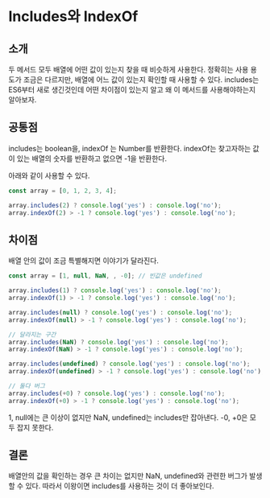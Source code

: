 # Includes와 IndexOf

## 소개

두 메서드 모두 배열에 어떤 값이 있는지 찾을 때 비슷하게 사용한다. 정확히는 사용 용도가 조금은 다르지만, 배열에 어느 값이 있는지 확인할 때 사용할 수 있다. includes는 ES6부터 새로 생긴것인데 어떤 차이점이 있는지 알고 왜 이 메서드를 사용해야하는지 알아보자.

## 공통점

includes는 boolean을, indexOf 는 Number를 반환한다. indexOf는 찾고자하는 값이 있는 배열의 숫자를 반환하고 없으면 -1을 반환한다.

아래와 같이 사용할 수 있다.

```javascript
const array = [0, 1, 2, 3, 4];

array.includes(2) ? console.log('yes') : console.log('no');
array.indexOf(2) > -1 ? console.log('yes') : console.log('no');
```

## 차이점

배열 안의 값이 조금 특별해지면 이야기가 달라진다.

```javascript
const array = [1, null, NaN, , -0]; // 빈값은 undefined

array.includes(1) ? console.log('yes') : console.log('no');
array.indexOf(1) > -1 ? console.log('yes') : console.log('no');

array.includes(null) ? console.log('yes') : console.log('no');
array.indexOf(null) > -1 ? console.log('yes') : console.log('no');

// 달라지는 구간
array.includes(NaN) ? console.log('yes') : console.log('no');
array.indexOf(NaN) > -1 ? console.log('yes') : console.log('no');

array.includes(undefined) ? console.log('yes') : console.log('no');
array.indexOf(undefined) > -1 ? console.log('yes') : console.log('no');

// 둘다 버그
array.includes(+0) ? console.log('yes') : console.log('no');
array.indexOf(+0) > -1 ? console.log('yes') : console.log('no');
```

1, null에는 큰 이상이 없지만 NaN, undefined는 includes만 잡아낸다. -0, +0은 모두 잡지 못한다.

## 결론

배열안의 값을 확인하는 경우 큰 차이는 없지만 NaN, undefined와 관련한 버그가 발생할 수 있다. 따라서 이왕이면 includes를 사용하는 것이 더 좋아보인다.

